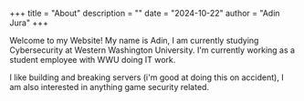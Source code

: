 +++
title = "About"
description = ""
date = "2024-10-22"
author = "Adin Jura"
+++

Welcome to my Website! My name is Adin, I am currently studying Cybersecurity at Western Washington University. I'm currently working as a student employee with WWU doing IT work.

I like building and breaking servers (i'm good at doing this on accident), I am also interested in anything game security related. 

